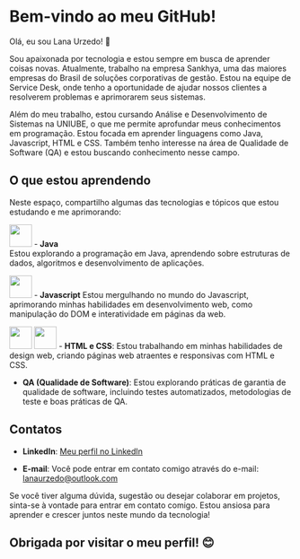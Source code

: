 # Bem-vindo ao meu GitHub!

Olá, eu sou Lana Urzedo! 👋

Sou apaixonada por tecnologia e estou sempre em busca de aprender coisas novas. Atualmente, trabalho na empresa Sankhya, uma das maiores empresas do Brasil de soluções corporativas de gestão. Estou na equipe de Service Desk, onde tenho a oportunidade de ajudar nossos clientes a resolverem problemas e aprimorarem seus sistemas. 

Além do meu trabalho, estou cursando Análise e Desenvolvimento de Sistemas na UNIUBE, o que me permite aprofundar meus conhecimentos em programação. Estou focada em aprender linguagens como Java, Javascript, HTML e CSS. Também tenho interesse na área de Qualidade de Software (QA) e estou buscando conhecimento nesse campo.

## O que estou aprendendo

Neste espaço, compartilho algumas das tecnologias e tópicos que estou estudando e me aprimorando:

<img loading="lazy" src="https://cdn.jsdelivr.net/gh/devicons/devicon/icons/java/java-original.svg" width="40" height="40"/>  - **Java**                  
Estou explorando a programação em Java, aprendendo sobre estruturas de dados, algoritmos e desenvolvimento de aplicações.



<img loading="lazy" src="https://cdn.jsdelivr.net/gh/devicons/devicon/icons/javascript/javascript-original.svg" width="40" height="40"/> - **Javascript**
Estou mergulhando no mundo do Javascript, aprimorando minhas habilidades em desenvolvimento web, como manipulação do DOM e interatividade em páginas da web.

<img loading="lazy" src="https://cdn.jsdelivr.net/gh/devicons/devicon/icons/html5/html5-original.svg" width="40" height="40"/> <img loading="lazy" src="https://cdn.jsdelivr.net/gh/devicons/devicon/icons/css3/css3-original.svg" width="40" height="40"/> - **HTML e CSS**: Estou trabalhando em minhas habilidades de design web, criando páginas web atraentes e responsivas com HTML e CSS.

- **QA (Qualidade de Software)**: Estou explorando práticas de garantia de qualidade de software, incluindo testes automatizados, metodologias de teste e boas práticas de QA.


## Contatos

- **LinkedIn**: [Meu perfil no LinkedIn](https://www.linkedin.com/in/lanaurzedo/)

- **E-mail**: Você pode entrar em contato comigo através do e-mail: [lanaurzedo@outlook.com](mailto:lanaurzedo@outlook.com)

Se você tiver alguma dúvida, sugestão ou desejar colaborar em projetos, sinta-se à vontade para entrar em contato comigo. Estou ansiosa para aprender e crescer juntos neste mundo da tecnologia!

## Obrigada por visitar o meu perfil! 😊
